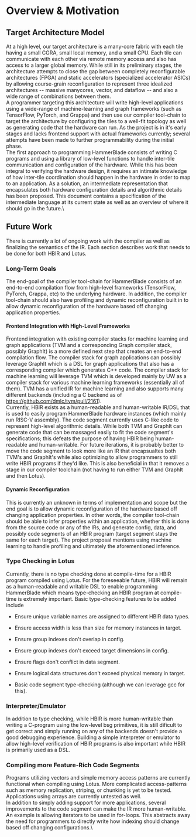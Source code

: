 Overview & Motivation
=====================


Target Architecture Model
-------------------------

At a high level, our target architecture is a many-core fabric with each
tile having a small CGRA, small local memory, and a small CPU. Each tile
can communicate with each other via remote memory access and also has
access to a larger global memory. While still in its preliminary stages,
the architecture attempts to close the gap between completely
reconfigurable architectures (FPGA) and static accelerators (specialized
accelerator ASICs) by allowing course-grain reconfiguration to represent
three idealized architectures -- massive manycores, vector, and dataflow
-- and also a wide range of combinations between them.\
A programmer targeting this architecture will write high-level
applications using a wide-range of machine-learning and graph frameworks
(such as TensorFlow, PyTorch, and Grappa) and then use our compiler
tool-chain to target the architecture by configuring the tiles to a
well-fit topology as well as generating code that the hardware can run.
As the project is in it's early stages and lacks frontend support with
actual frameworks currently; several attempts have been made to further
programmability during the initial phase.\
The first approach to programming HammerBlade consists of writing C
programs and using a library of low-level functions to handle inter-tile
communication and configuration of the hardware. While this has been
integral to verifying the hardware design, it requires an intimate
knowledge of how inter-tile coordination should happen in the hardware
in order to map to an application. As a solution, an intermediate
representation that encapsulates both hardware configuration details and
algorithmic details has been proposed. This document contains a
specification of the intermediate language at its current state as well
as an overview of where it should go in the future.\


Future Work
-----------

There is currently a lot of ongoing work with the compiler as well as
finalizing the semantics of the IR. Each section describes work that
needs to be done for both HBIR and Lotus.

### Long-Term Goals

The end-goal of the compiler tool-chain for HammerBlade consists of an
end-to-end compilation flow from high-level frameworks (TensorFlow,
PyTorch, Grappa, etc) to the underlying hardware. In addition, the
compiler tool-chain should also have profiling and dynamic
reconfiguration built in to allow dynamic reconfiguration of the
hardware based off changing application properties.

#### Frontend Integration with High-Level Frameworks

Frontend integration with existing compiler stacks for machine learning
and graph applications (TVM and a corresponding Graph compiler stack,
possibly GraphIt) is a more defined next step that creates an end-to-end
compilation flow. The compiler stack for graph applications can possibly
leverage GraphIt which is a DSL for graph applications that also has a
corresponding compiler which generates C++ code. The compiler stack for
machine learning will leverage TVM which is developed mainly by UW as a
compiler stack for various machine learning frameworks (essentially all
of them). TVM has a unified IR for machine learning and also supports
many different backends (including a C backend as of
https://github.com/dmlc/tvm/pull/2161).\
Currently, HBIR exists as a human-readable and human-writable IR/DSL
that is used to easily program HammerBlade hardware instances (which
mainly run RISC-V assembly). The code segment currently uses C-like code
to represent high-level algorithmic details. While both TVM and GraphIt
can generate code that can be massaged easily to fit the code segment's
specifications; this defeats the purpose of having HBIR being
human-readable and human-writable. For future iterations, it is probably
better to move the code segment to look more like an IR that
encapsualtes both TVM's and GraphIt's while also optimizing to allow
programmers to still write HBIR programs if they'd like. This is also
beneficial in that it removes a stage in our compiler toolchain (not
having to run either TVM and GraphIt and then Lotus).

#### Dynamic Reconfiguration

This is currently an unknown in terms of implementation and scope but
the end goal is to allow dynamic reconfiguration of the hardware based
off changing application properties. In other words, the compiler
tool-chain should be able to infer properties within an application,
whether this is done from the source code or any of the IRs, and
generate config, data, and possibly code segments of an HBIR program
(target segment stays the same for each target). The project proposal
mentions using machine learning to handle profiling and ultimately the
aforementioned inference.


### Type Checking in Lotus

Currently, there is no type checking done at compile-time for a HBIR
program compiled using Lotus. For the foreseeable future, HBIR will
remain as a human-readable and writable DSL to enable programming
HammerBlade which means type-checking an HBIR program at compile-time is
extremely important. Basic type-checking features to be added include

-   Ensure unique variable names are assigned to different HBIR data
    types.

-   Ensure access width is less than size for memory instances in
    target.

-   Ensure group indexes don't overlap in config.

-   Ensure group indexes don't exceed target dimensions in config.

-   Ensure flags don't conflict in data segment.

-   Ensure logical data structures don't exceed physical memory in
    target.

-   Basic code segment type-checking (although we can leverage gcc for
    this).

### Interpreter/Emulator

In addition to type checking, while HBIR is more human-writable than
writing a C-program using the low-level bsg primitives, it is still
dificult to get correct and simply running on any of the backends
doesn't provide a good debugging experience. Building a simple
interpreter or emulator to allow high-level verification of HBIR
programs is also important while HBIR is primarily used as a DSL.

### Compiling more Feature-Rich Code Segments

Programs utilizing vectors and simple memory access patterns are
currently functional when compiling using Lotus. More complicated
access-patterns such as memory replication, striping, or chunking is yet
to be tested. Applications using arrays are currently untested as well.\
In addition to simply adding support for more applications, several
improvements to the code segment can make the IR more human-writable. An
example is allowing iterators to be used in for-loops. This abstracts
away the need for programmers to directly write how indexing should
change based off changing configurations.\
